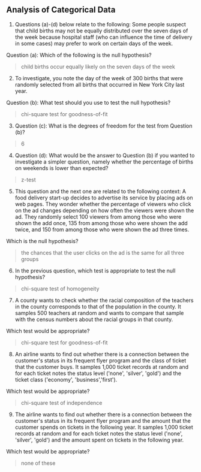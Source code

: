 ## Analysis of Categorical Data
1. Questions (a)-(d) below relate to the following:  Some people suspect that child births may not be equally distributed over the seven days of the week because hospital staff (who can influence the time of delivery in some cases) may prefer to work on certain days of the week. 

Question (a): Which of the following  is the null hypothesis?
> child births occur equally likely on the seven days of the week
2. To investigate, you note the day of the week of 300 births that were randomly selected from all births that occurred in New York City last year. 

Question (b): What test should you use to test the null hypothesis?
> chi-square test for goodness-of-fit
3. Question (c):  What is the degrees of freedom for the test from Question (b)?
> 6
4. Question (d): What would be the answer to Question (b) if you wanted to investigate a simpler question, namely whether the percentage of births on weekends is lower than expected?
> z-test
5. This question and the next one are related to the following context: A food delivery start-up decides to advertise its service by placing ads on web pages. They wonder whether the percentage of viewers who click on the ad changes depending on how often the viewers were shown the ad. They randomly select 100 viewers from among those who were shown the add once, 135 from among those who were shown the add twice, and 150 from among those who were shown the ad three times.

Which is the null hypothesis?
> the chances that the user clicks on the ad is the same for all three groups
6. In the previous question, which test is appropriate to test the null hypothesis?
> chi-square test of homogeneity
7. A county wants to check whether the racial composition of the teachers in the county corresponds to that of the population in the county. It samples 500 teachers at random and wants to compare that sample with the census numbers about the racial groups in that county.

Which test would be appropriate?
> chi-square test for goodness-of-fit
8. An airline wants to find out whether there is a connection between the customer's status in its frequent flyer program and the class of ticket that the customer buys. It samples 1,000 ticket records at random and for each ticket notes the status level ('none', 'silver', 'gold') and the ticket class ('economy', 'business','first').

Which test would be appropriate? 
> chi-square test of independence
9. The airline wants to find out whether there is a connection between the customer's status in its frequent flyer program and the amount that the customer spends on tickets in the following year. It samples 1,000 ticket records at random and for each ticket notes the status level ('none', 'silver', 'gold') and the amount spent on tickets in the following year.

Which test would be appropriate?
> none of these

